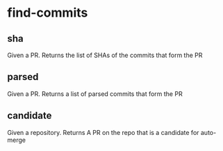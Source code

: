 # find-commits

## sha
Given a PR. Returns the list of SHAs of the commits that form the PR

## parsed
Given a PR. Returns a list of parsed commits that form the PR

## candidate
Given a repository. Returns A PR on the repo that is a candidate for auto-merge
